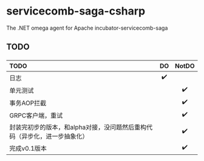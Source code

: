 # servicecomb-saga-csharp
The .NET  omega   agent for Apache incubator-servicecomb-saga


## TODO

### 
|  TODO     | DO | NotDO|
|:------------- |:-------:|:-----:|
| 日志  | :heavy_check_mark:||
| 单元测试  | |:heavy_check_mark:|
| 事务AOP拦截  | |:heavy_check_mark:|
| GRPC客户端，重试  | |:heavy_check_mark:|
| 封装完初步的版本，和alpha对接，没问题然后重构代码（异步化，进一步抽象化）  | |:heavy_check_mark:|
| 完成v0.1版本  | |:heavy_check_mark:|
